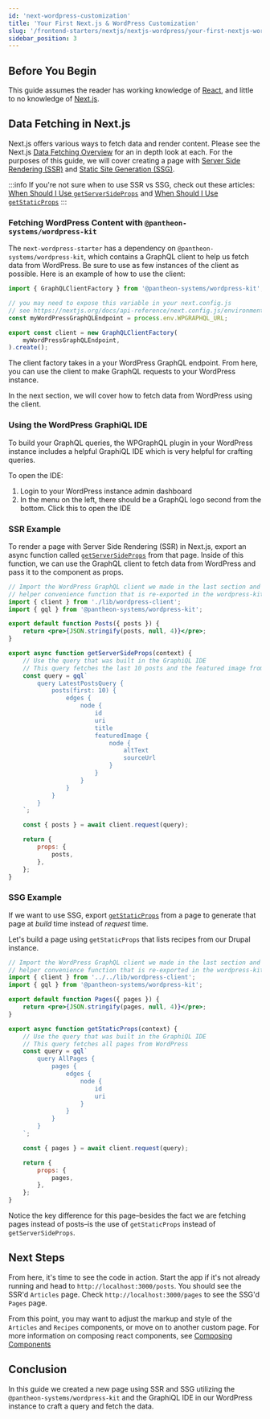 ```yaml
---
id: 'next-wordpress-customization'
title: 'Your First Next.js & WordPress Customization'
slug: '/frontend-starters/nextjs/nextjs-wordpress/your-first-nextjs-wordpress-customization'
sidebar_position: 3
---
```


## Before You Begin

This guide assumes the reader has working knowledge of
[React](https://reactjs.org/), and little to no knowledge of
[Next.js](https://nextjs.org/).

## Data Fetching in Next.js

Next.js offers various ways to fetch data and render content. Please see the
Next.js
[Data Fetching Overview](https://nextjs.org/docs/basic-features/data-fetching/overview)
for an in depth look at each. For the purposes of this guide, we will cover
creating a page with
[Server Side Rendering (SSR)](https://nextjs.org/docs/basic-features/pages#server-side-rendering)
and
[Static Site Generation (SSG)](https://nextjs.org/docs/basic-features/pages#static-generation-recommended).

:::info If you're not sure when to use SSR vs SSG, check out these articles:
[When Should I Use `getServerSideProps`](https://nextjs.org/docs/basic-features/data-fetching/get-server-side-props#when-should-i-use-getserversideprops)
and
[When Should I Use `getStaticProps`](https://nextjs.org/docs/basic-features/data-fetching/get-static-props#when-should-i-use-getstaticprops)
:::

### Fetching WordPress Content with `@pantheon-systems/wordpress-kit`

The `next-wordpress-starter` has a dependency on
`@pantheon-systems/wordpress-kit`, which contains a GraphQL client to help us
fetch data from WordPress. Be sure to use as few instances of the client as
possible. Here is an example of how to use the client:

```js title=lib/wordpress-client.js
import { GraphQLClientFactory } from '@pantheon-systems/wordpress-kit';

// you may need to expose this variable in your next.config.js
// see https://nextjs.org/docs/api-reference/next.config.js/environment-variables
const myWordPressGraphQLEndpoint = process.env.WPGRAPHQL_URL;

export const client = new GraphQLClientFactory(
	myWordPressGraphQLEndpoint,
).create();
```

The client factory takes in a your WordPress GraphQL endpoint. From here, you
can use the client to make GraphQL requests to your WordPress instance.

In the next section, we will cover how to fetch data from WordPress using the
client.

### Using the WordPress GraphiQL IDE

To build your GraphQL queries, the WPGraphQL plugin in your WordPress instance
includes a helpful GraphiQL IDE which is very helpful for crafting queries.

To open the IDE:

1. Login to your WordPress instance admin dashboard
1. In the menu on the left, there should be a GraphQL logo second from the
   bottom. Click this to open the IDE

### SSR Example

To render a page with Server Side Rendering (SSR) in Next.js, export an async
function called
[`getServerSideProps`](https://nextjs.org/docs/basic-features/data-fetching/get-server-side-props)
from that page. Inside of this function, we can use the GraphQL client to fetch
data from WordPress and pass it to the component as props.

```jsx title=pages/articles/index.js
// Import the WordPress GraphQL client we made in the last section and the gql template tag
// helper convenience function that is re-exported in the wordpress-kit from 'graphql-request'
import { client } from './lib/wordpress-client';
import { gql } from '@pantheon-systems/wordpress-kit';

export default function Posts({ posts }) {
	return <pre>{JSON.stringify(posts, null, 4)}</pre>;
}

export async function getServerSideProps(context) {
	// Use the query that was built in the GraphiQL IDE
	// This query fetches the last 10 posts and the featured image from WordPress
	const query = gql`
		query LatestPostsQuery {
			posts(first: 10) {
				edges {
					node {
						id
						uri
						title
						featuredImage {
							node {
								altText
								sourceUrl
							}
						}
					}
				}
			}
		}
	`;

	const { posts } = await client.request(query);

	return {
		props: {
			posts,
		},
	};
}
```

### SSG Example

If we want to use SSG, export
[`getStaticProps`](https://nextjs.org/docs/basic-features/data-fetching/get-static-props)
from a page to generate that page at _build_ time instead of _request_ time.

Let's build a page using `getStaticProps` that lists recipes from our Drupal
instance.

```jsx title=pages/pages/index.js
// Import the WordPress GraphQL client we made in the last section and the gql template tag
// helper convenience function that is re-exported in the wordpress-kit from 'graphql-request'
import { client } from '../../lib/wordpress-client';
import { gql } from '@pantheon-systems/wordpress-kit';

export default function Pages({ pages }) {
	return <pre>{JSON.stringify(pages, null, 4)}</pre>;
}

export async function getStaticProps(context) {
	// Use the query that was built in the GraphiQL IDE
	// This query fetches all pages from WordPress
	const query = gql`
		query AllPages {
			pages {
				edges {
					node {
						id
						uri
					}
				}
			}
		}
	`;

	const { pages } = await client.request(query);

	return {
		props: {
			pages,
		},
	};
}
```

Notice the key difference for this page–besides the fact we are fetching pages
instead of posts–is the use of `getStaticProps` instead of `getServerSideProps`.

## Next Steps

From here, it's time to see the code in action. Start the app if it's not
already running and head to `http://localhost:3000/posts`. You should see the
SSR'd `Articles` page. Check `http://localhost:3000/pages` to see the SSG'd
`Pages` page.

From this point, you may want to adjust the markup and style of the `Articles`
and `Recipes` components, or move on to another custom page. For more
information on composing react components, see
[Composing Components](https://reactjs.org/docs/components-and-props.html#composing-components)

## Conclusion

In this guide we created a new page using SSR and SSG utilizing the
`@pantheon-systems/wordpress-kit` and the GraphiQL IDE in our WordPress instance
to craft a query and fetch the data.
